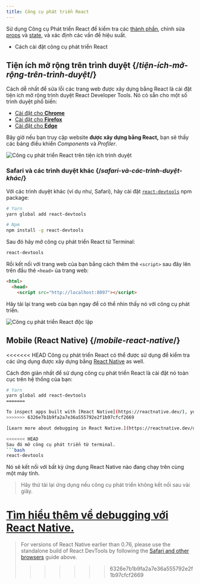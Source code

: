 ```yaml
---
title: Công cụ phát triển React
---
```


<Intro>

Sử dụng Công cụ Phát triển React để kiểm tra các [thành phần](/learn/your-first-component), chỉnh sửa [props](/learn/passing-props-to-a-component) và [state](/learn/state-a-components-memory), và xác định các vấn đề hiệu suất.

</Intro>

<YouWillLearn>

* Cách cài đặt công cụ phát triển React

</YouWillLearn>

## Tiện ích mở rộng trên trình duyệt {/*tiện-ích-mở-rộng-trên-trình-duyệt*/}

Cách dễ nhất để sửa lỗi các trang web được xây dựng bằng React là cài đặt tiện ích mở rộng trình duyệt React Developer Tools. Nó có sẵn cho một số trình duyệt phổ biến:

* [Cài đặt cho **Chrome**](https://chrome.google.com/webstore/detail/react-developer-tools/fmkadmapgofadopljbjfkapdkoienihi?hl=en)
* [Cài đặt cho **Firefox**](https://addons.mozilla.org/en-US/firefox/addon/react-devtools/)
* [Cài đặt cho **Edge**](https://microsoftedge.microsoft.com/addons/detail/react-developer-tools/gpphkfbcpidddadnkolkpfckpihlkkil)

Bây giờ nếu bạn truy cập website **được xây dựng bằng React,** bạn sẽ thấy các bảng điều khiển _Components_ và _Profiler_.

![Công cụ phát triển React trên tiện ích trình duyệt](/images/docs/react-devtools-extension.png)

### Safari và các trình duyệt khác {/*safari-và-các-trình-duyệt-khác*/}
Với các trình duyệt khác (ví dụ như, Safari), hãy cài đặt [`react-devtools`](https://www.npmjs.com/package/react-devtools) npm package:
```bash
# Yarn
yarn global add react-devtools

# Npm
npm install -g react-devtools
```

Sau đó hãy mở công cụ phát triển React từ Terminal:
```bash
react-devtools
```

Rồi kết nối với trang web của bạn bằng cách thêm thẻ `<script>` sau đây lên trên đầu thẻ `<head>` ủa trang web:
```html {3}
<html>
  <head>
    <script src="http://localhost:8097"></script>
```

Hãy tải lại trang web của bạn ngay để có thể nhìn thấy nó với công cụ phát triển.

![Công cụ phát triển React độc lập](/images/docs/react-devtools-standalone.png)

## Mobile (React Native) {/*mobile-react-native*/}
<<<<<<< HEAD
Công cụ phát triển React có thể được sử dụng để kiểm tra các ứng dụng được xây dựng bằng [React Native](https://reactnative.dev/) as well.

Cách đơn giản nhất để sử dụng công cụ phát triển React là cài đặt nó toàn cục trên hệ thống của bạn:
```bash
# Yarn
yarn global add react-devtools
=======

To inspect apps built with [React Native](https://reactnative.dev/), you can use [React Native DevTools](https://reactnative.dev/docs/react-native-devtools), the built-in debugger that deeply integrates React Developer Tools. All features work identically to the browser extension, including native element highlighting and selection.
>>>>>>> 6326e7b1b9fa2a7e36a555792e2f1b97cfcf2669

[Learn more about debugging in React Native.](https://reactnative.dev/docs/debugging)

<<<<<<< HEAD
Sau đó mở công cụ phát triển từ terminal.
```bash
react-devtools
```

Nó sẽ kết nối với bất kỳ ứng dụng React Native nào đang chạy trên cùng một máy tính.

> Hãy thử tải lại ứng dụng nếu công cụ phát triển không kết nối sau vài giây.

[Tìm hiểu thêm về debugging với React Native.](https://reactnative.dev/docs/debugging)
=======
> For versions of React Native earlier than 0.76, please use the standalone build of React DevTools by following the [Safari and other browsers](#safari-and-other-browsers) guide above.
>>>>>>> 6326e7b1b9fa2a7e36a555792e2f1b97cfcf2669
